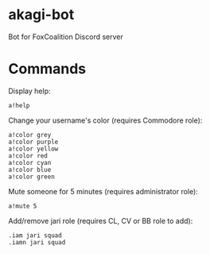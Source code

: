 # akagi-bot
Bot for FoxCoalition Discord server

# Commands

Display help:
```
a!help
```

Change your username's color (requires Commodore role):
```
a!color grey
a!color purple
a!color yellow
a!color red
a!color cyan
a!color blue
a!color green
```

Mute someone for 5 minutes (requires administrator role):
```
a!mute 5
```

Add/remove jari role (requires CL, CV or BB role to add):
```
.iam jari squad
.iamn jari squad
```
